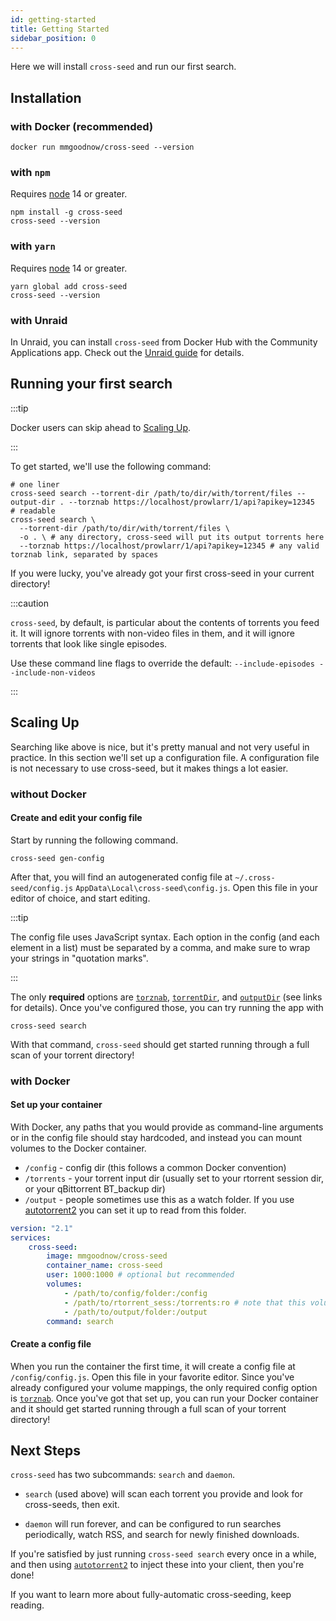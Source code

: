 ```yaml
---
id: getting-started
title: Getting Started
sidebar_position: 0
---
```


Here we will install `cross-seed` and run our first search.

## Installation

### with Docker (recommended)

```
docker run mmgoodnow/cross-seed --version
```

### with `npm`

Requires [node](https://nodejs.org/en/download/) 14 or greater.

```shell
npm install -g cross-seed
cross-seed --version
```

### with `yarn`

Requires [node](https://nodejs.org/en/download/) 14 or greater.

```shell
yarn global add cross-seed
cross-seed --version
```

### with Unraid

In Unraid, you can install `cross-seed` from Docker Hub with the Community
Applications app. Check out the [Unraid guide](../recipes/Unraid) for details.

## Running your first search

:::tip

Docker users can skip ahead to [Scaling Up](#scaling-up).

:::

To get started, we'll use the following command:

```shell
# one liner
cross-seed search --torrent-dir /path/to/dir/with/torrent/files --output-dir . --torznab https://localhost/prowlarr/1/api?apikey=12345
# readable
cross-seed search \
  --torrent-dir /path/to/dir/with/torrent/files \
  -o . \ # any directory, cross-seed will put its output torrents here
  --torznab https://localhost/prowlarr/1/api?apikey=12345 # any valid torznab link, separated by spaces
```

If you were lucky, you've already got your first cross-seed in your current
directory!

:::caution

`cross-seed`, by default, is particular about the contents of torrents you feed
it. It will ignore torrents with non-video files in them, and it will ignore
torrents that look like single episodes.

Use these command line flags to override the default:
`--include-episodes --include-non-videos`

:::

## Scaling Up

Searching like above is nice, but it's pretty manual and not very useful in
practice. In this section we'll set up a configuration file. A configuration
file is not necessary to use cross-seed, but it makes things a lot easier.

### without Docker

#### Create and edit your config file

Start by running the following command.

```shell
cross-seed gen-config
```

After that, you will find an autogenerated config file at
`~/.cross-seed/config.js` `AppData\Local\cross-seed\config.js`. Open this file
in your editor of choice, and start editing.

:::tip

The config file uses JavaScript syntax. Each option in the config (and each
element in a list) must be separated by a comma, and make sure to wrap your
strings in "quotation marks".

:::

The only **required** options are [`torznab`](../reference/options.md#torznab),
[`torrentDir`](../reference/options.md#torrentdir), and
[`outputDir`](../reference/options.md#outputdir) (see links for details). Once
you've configured those, you can try running the app with

```shell
cross-seed search
```

With that command, `cross-seed` should get started running through a full scan
of your torrent directory!

### with Docker

#### Set up your container

With Docker, any paths that you would provide as command-line arguments or in
the config file should stay hardcoded, and instead you can mount volumes to the
Docker container.

-   `/config` - config dir (this follows a common Docker convention)
-   `/torrents` - your torrent input dir (usually set to your rtorrent session
    dir, or your qBittorrent BT_backup dir)
-   `/output` - people sometimes use this as a watch folder. If you use
    [autotorrent2][at2] you can set it up to read from this folder.

```yaml
version: "2.1"
services:
    cross-seed:
        image: mmgoodnow/cross-seed
        container_name: cross-seed
        user: 1000:1000 # optional but recommended
        volumes:
            - /path/to/config/folder:/config
            - /path/to/rtorrent_sess:/torrents:ro # note that this volume can and should be mounted read-only
            - /path/to/output/folder:/output
        command: search
```

#### Create a config file

When you run the container the first time, it will create a config file at
`/config/config.js`. Open this file in your favorite editor. Since you've
already configured your volume mappings, the only required config option is
[`torznab`](../reference/options.md#torznab). Once you've got that set up, you
can run your Docker container and it should get started running through a full
scan of your torrent directory!

## Next Steps

`cross-seed` has two subcommands: `search` and `daemon`.

-   `search` (used above) will scan each torrent you provide and look for
    cross-seeds, then exit.

-   `daemon` will run forever, and can be configured to run searches
    periodically, watch RSS, and search for newly finished downloads.

If you're satisfied by just running `cross-seed search` every once in a while,
and then using [`autotorrent2`][at2] to inject these into your client, then
you're done!

If you want to learn more about fully-automatic cross-seeding, keep reading.

[at2]: https://github.com/JohnDoee/autotorrent2

